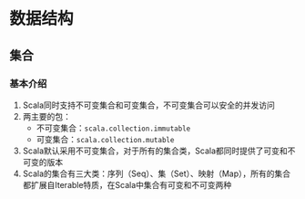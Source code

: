 # 数据结构

## 集合

### 基本介绍

1. Scala同时支持不可变集合和可变集合，不可变集合可以安全的并发访问
2. 两主要的包：
   - 不可变集合：`scala.collection.immutable`
   - 可变集合：`scala.collection.mutable`
3. Scala默认采用不可变集合，对于所有的集合类，Scala都同时提供了可变和不可变的版本
4. Scala的集合有三大类：序列（Seq）、集（Set）、映射（Map），所有的集合都扩展自Iterable特质，在Scala中集合有可变和不可变两种